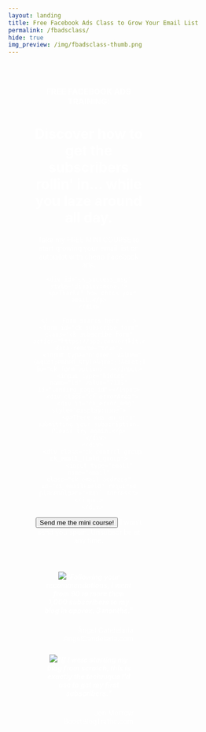 ```yaml
---
layout: landing
title: Free Facebook Ads Class to Grow Your Email List
permalink: /fbadsclass/
hide: true
img_preview: /img/fbadsclass-thumb.png
---
```


<div class="fb-landing">
<h3>FREE FACEBOOK ADS TRAINING:</h3>
<h1>Discover how to get the subscribers rollin' in... while you laze around all day.</h1>

<script src="https://app.convertkit.com/assets/CKJS4.js?v=21"></script>

<div class="ck_form ck_vertical_subscription_form" style="background-color:none;margin-top:0px;">

<div class="ck_form_content">

<p>Take my FREE MINI COURSE to start growing your email list on autopilot with cheap Facebook ads.</p>

</div>

  <div class="ck_form_fields">

    <div id='ck_success_msg'  style='display:none;'>
      <p>Thanks! Now check your email.</p>
    </div>

    <!--  Form starts here  -->
    <form id="ck_subscribe_form" class="ck_subscribe_form" action="https://app.convertkit.com/landing_pages/7113/subscribe" data-remote="true">
      <input type="hidden" value="{&quot;embed_style&quot;:&quot;inline&quot;,&quot;embed_trigger&quot;:&quot;scroll_percentage&quot;,&quot;scroll_percentage&quot;:&quot;70&quot;,&quot;delay_seconds&quot;:&quot;10&quot;,&quot;display_position&quot;:&quot;br&quot;,&quot;display_devices&quot;:&quot;all&quot;,&quot;days_no_show&quot;:&quot;15&quot;,&quot;converted_behavior&quot;:&quot;show&quot;}" id="ck_form_options" ></input>
      <input type="hidden" name="id" value="7113" id="landing_page_id"></input>
      <div class="ck_errorArea">
        <div id="ck_error_msg" style="display:none">
          <p>There was an error submitting your subscription. Please try again.</p>
        </div>
      </div>
      <div class="ck_control_group ck_email_field_group">
          <input type="email" name="email" class="ck_email_address" id="ck_emailField" required placeholder="Email Address"></input>
      </div>
<div class="ck_control_group">
      <button class="subscribe_button ck_subscribe_button btn fields" id='ck_subscribe_button'>
        Send me the mini course!
      </button>
      </div>
      <span class="ck_guarantee">I won&#x27;t send you spam. Unsubscribe at any time.</span>
    </form>
  </div>
  
 </div>
 
 &nbsp;
 
 <div class="section group" style="width:80%;margin-left:auto;margin-right:auto;">
 
 <div class="col span_1_of_2">
  
   <div class="yellow-border-box">
   <h5><img src="http://1.gravatar.com/avatar/d797304cb3270594ae43974d30a5b406?s=96&d=mm&r=g" class="avatar" style="margin-top:4px;"><em>"Following your recommendations, I went from 90 to more than 1,000 subscribers to my blog in approx. 3 months."</em></h5><p style="text-align:right;" class="small">Ángel Candelaria<br>AngelCandelaria.com</p>
  </div>
  
  </div>
  
   <div class="col span_1_of_2">
   <div class="yellow-border-box">
   <h5><img src="http://gravatar.com/avatar/cab23f18a3c2a9cc94b325846ff3fef3?d=identicon" class="avatar" style="margin-top:4px;"><em>"If I were starting my blog from scratch, this is exactly the technique I'd use to get my first subscribers."</em></h5><p style="text-align:right;" class="small">Jon Morrow<br>BoostBlogTraffic.com</p>
  </div>
  </div>
  
</div>


<div class="space"></div>


</div>



<style>

.fb-landing {
padding: 5% 45% 5% 10%;
color: #fff !important;
text-align:center;
border-bottom:none;
background: url('/img/shadesdude.jpg') no-repeat center center fixed; 
  -webkit-background-size: cover;
  -moz-background-size: cover;
  -o-background-size: cover;
  background-size: cover;
}
  @media only screen and (max-width: 800px) {
  .fb-landing{ padding: 5% 10%; }
}
.ck_control_group, .ck_subscribe_button {
    display: inline-block;
}
@media only screen and (max-width: 480px) {
    .fb-landing {
        font-size: 0.8em;
        padding: 3% 5%;
        background: #f7f7f7;
        color: #383838 !important;
    }
    .ck_form_content {
    color: #383838 !important;
    }
    .space {
    display: none;
    }
}

</style>